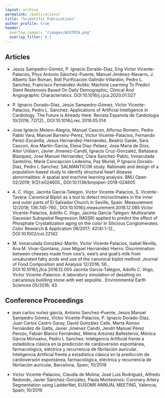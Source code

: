 ```yaml
---
layout: archive
permalink: /publications/
title: "Scientific Publications"
author_profile: true
header:
  overlay_image:: "/images/AUSTRIA.png"
  overlay_filter: 0.5
---
```

## Articles

- Jesús Sampedro-Gómez, P. Ignacio Dorado-Díaz, Eng Víctor Vicente-Palacios, Phys Antonio Sánchez-Puente, Manuel Jiménez-Navarro, J. Alberto San Roman, Bstt Purificación Galindo-Villardón, Pedro L. Sanchez, Francisco Fernández-Avilés: Machine Learning To Predict Stent Restenosis Based On Daily Demographic, Clinical And Angiographic Characteristics. DOI:10.1016/j.cjca.2020.01.027

- P. Ignacio Dorado-Díaz, Jesús Sampedro-Gómez, Víctor Vicente-Palacios, Pedro L. Sánchez: Applications of Artificial Intelligence in Cardiology. The Future is Already Here. Revista Espanola de Cardiologia 10/2019; 72(12)., DOI:10.1016/j.rec.2019.05.014

- Jose Ignacio Melero-Alegria, Manuel Cascon, Alfonso Romero, Pedro Pablo Vara, Manuel Barreiro-Perez, Victor Vicente-Palacios, Fernando Perez-Escanilla, Jesus Hernandez-Hernandez, Beatriz Garde, Sara Cascon, Ana Martin-Garcia, Elena Diaz-Pelaez, Jose Maria de Dios, Aitor Uribarri, Javier Jimenez-Candil, Ignacio Cruz-Gonzalez, Baltasara Blazquez, Jose Manuel Hernandez, Clara Sanchez-Pablo, Inmaculada Santolino, Maria Concepcion Ledesma, Paz Muriel, P Ignacio Dorado-Diaz, Pedro L Sanchez: SALMANTICOR study. Rationale and design of a population-based study to identify structural heart disease abnormalities: A spatial and machine learning analysis. BMJ Open 02/2019; 9(2):e024605., DOI:10.1136/bmjopen-2018-024605

- A. C. Iñigo, Jacinta Garcia-Talegon, Victor Vicente-Palacios, S. Vicente-Tavera: Canonical Biplot as a tool to detect microclimates in the inner and outer parts of El Salvador Church in Seville, Spain. Measurement 12/2018; 136:745-760., DOI:10.1016/j.measurement.2018.12.085
Víctor Vicente-Palacios, Adolfo C. Iñigo, Jacinta Garcia-Talegon: Multivariate Gaussian Subspatial Regression (MGSR) applied to predict the effect of Phosphate Crystallization aging on the color in Silicious Conglomerates. Color Research & Application 06/2017; 42(4):1-12., DOI:10.1002/col.22142

- M. Inmaculada González-Martín, Victor Vicente Palacios, Isabel Revilla, Ana M. Vivar-Quintana, Jose Miguel Hernández Hierro: Discrimination between cheeses made from cow’s, ewe’s and goat’s milk from unsaturated fatty acids and use of the canonical biplot method. Journal of Food Composition and Analysis 12/2016; 56., DOI:10.1016/j.jfca.2016.12.005
Jacinta Garcia-Talegon, Adolfo C. Iñigo, Victor Vicente-Palacios: A laboratory simulation of desalting on calcareous building stone with wet sepiolite.. Environmental Earth Sciences 05/2016; 43.

## Conference Proceedings
- jean carlos nuñez garcía, Antonio Sanchez-Puente, Jesús Manuel Sampedro Gómez, Victor Vicente-Palacios, P. Ignacio Dorado-Díaz, Juan Carlos Castro Garay, David González Calle, Marta Alonso Fernández de Gatta, Javier Jiménez Candil, Jendri Manuel Pérez Perozo, Fabián Blanco Fernández, Milena Antúnez Ballesteros, Mónica García Monsalvo, Pedro L Sanchez: Inteligencia Artificial frente a estadística clásica en la predicción de cardioversión espontánea, farmacológica, eléctrica y recurrencia de fibrilación auricular.. Inteligencia Artificial frente a estadística clásica en la predicción de cardioversión espontánea, farmacológica, eléctrica y recurrencia de fibrilación auricular, Barcelona, Spain; 10/2019

- Víctor Vicente-Palacios, Claudia de Molina, José Luis Rodríguez, Alfredo Redondo, Javier Sánchez-González, Paula Montesinos: Coronary Artery Segmentation using LadderNet, EUSOMII ANNUAL MEETING, Valencia, Spain; 10/2019
